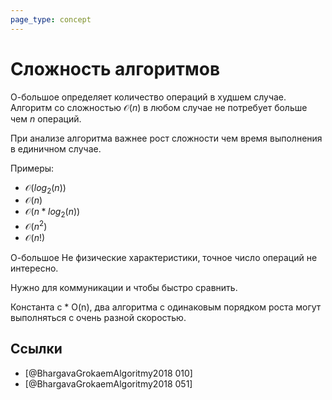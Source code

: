 ```yaml
---
page_type: concept
---
```


# Сложность алгоритмов

О-большое определяет количество операций в худшем случае. Алгоритм со сложностью $\mathcal{O}(n)$ в любом случае не потребует больше чем $n$ операций.

При анализе алгоритма важнее рост сложности чем время выполнения в единичном случае.

Примеры:

- $\mathcal{O}(log_{2}(n))$
- $\mathcal{O}(n)$
- $\mathcal{O}(n * log_{2}(n))$
- $\mathcal{O}(n^2)$
- $\mathcal{O}(n!)$

О-большое Не физические характеристики, точное число операций не интересно.

Нужно для коммуникации и чтобы быстро сравнить.

Константа c \* O(n), два алгоритма с одинаковым порядком роста могут выполняться с очень разной скоростью.

## Ссылки

- [@BhargavaGrokaemAlgoritmy2018 010]
- [@BhargavaGrokaemAlgoritmy2018 051]
